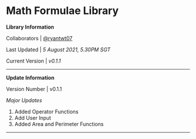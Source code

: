 # Math Formulae Library

**Library Information**

Collaborators | [@ryantwt07](https://github.com/ryantwt07)

Last Updated | *5 August 2021, 5.30PM SGT*

Current Version | *v0.1.1*

---

**Update Information**

Version Number | v0.1.1

*Major Updates*

1. Added Operator Functions
2. Add User Input
3. Added Area and Perimeter Functions 

---